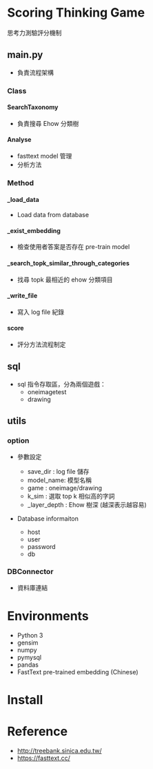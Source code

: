 # Scoring Thinking Game
思考力測驗評分機制

## __main__.py

- 負責流程架構

### Class

#### SearchTaxonomy
- 負責搜尋 Ehow 分類樹

#### Analyse

- fasttext model 管理
- 分析方法

### Method

#### _load_data

- Load data from database

#### _exist_embedding

- 檢查使用者答案是否存在 pre-train model

#### _search_topk_similar_through_categories

- 找尋 topk 最相近的 ehow 分類項目

#### _write_file

- 寫入 log file 紀錄

#### score

- 評分方法流程制定




## sql

- sql 指令存取區，分為兩個遊戲：
    - oneimagetest
    - drawing

## utils


### option

- 參數設定
	- save_dir : log file 儲存
	- model_name: 模型名稱
	- game : oneimage/drawing
	- k_sim : 選取 top k 相似高的字詞
	- _layer_depth : Ehow 樹深 (越深表示越容易)

- Database informaiton
	- host
	- user
	- password
	- db

### DBConnector

- 資料庫連結

# Environments

-   Python 3
-   gensim
-   numpy
-   pymysql
-   pandas
-   FastText pre-trained embedding (Chinese)

# Install



# Reference
-   http://treebank.sinica.edu.tw/
-   https://fasttext.cc/